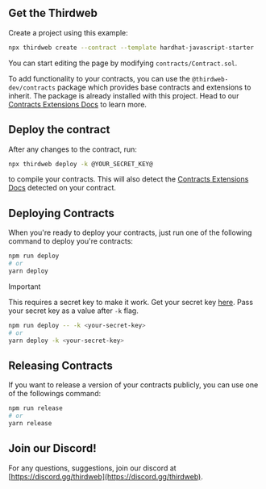 ## Get the Thirdweb 

Create a project using this example:

```bash
npx thirdweb create --contract --template hardhat-javascript-starter
```

You can start editing the page by modifying `contracts/Contract.sol`.

To add functionality to your contracts, you can use the `@thirdweb-dev/contracts` package which provides base contracts and extensions to inherit. The package is already installed with this project. Head to our [Contracts Extensions Docs](https://portal.thirdweb.com/contractkit) to learn more.

## Deploy the contract

After any changes to the contract, run:

```bash
npx thirdweb deploy -k @YOUR_SECRET_KEY@
```

to compile your contracts. This will also detect the [Contracts Extensions Docs](https://portal.thirdweb.com/contractkit) detected on your contract.

## Deploying Contracts

When you're ready to deploy your contracts, just run one of the following command to deploy you're contracts:

```bash
npm run deploy
# or
yarn deploy
```

> [!IMPORTANT]
> This requires a secret key to make it work. Get your secret key [here](https://thirdweb.com/dashboard/settings/api-keys).
> Pass your secret key as a value after `-k` flag.
> ```bash
> npm run deploy -- -k <your-secret-key>
> # or
> yarn deploy -k <your-secret-key>

## Releasing Contracts

If you want to release a version of your contracts publicly, you can use one of the followings command:

```bash
npm run release
# or
yarn release
```

## Join our Discord!

For any questions, suggestions, join our discord at [https://discord.gg/thirdweb](https://discord.gg/thirdweb).
